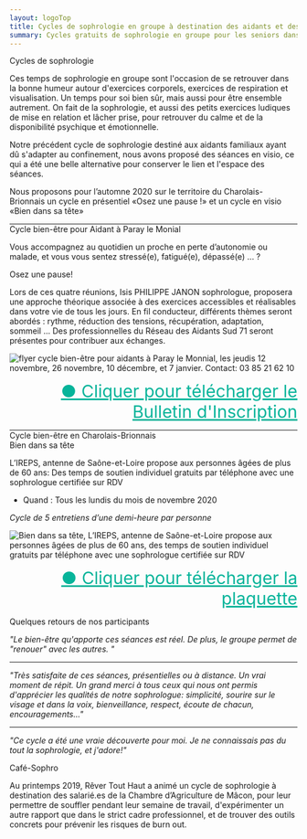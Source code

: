 ```yaml
---
layout: logoTop
title: Cycles de sophrologie en groupe à destination des aidants et des seniors en Saône et Loire, Mâcon, Saint Bonnet de Joux et Tournus
summary: Cycles gratuits de sophrologie en groupe pour les seniors dans le cadre du programme bien vieillir, renforcement des compétences émotionnelles et sociales à destination des seniors et dans le cadre de l'accompagnement des aidants familiaux de Mâcon et Tournus.
---
```


<div class="Motto">Cycles de sophrologie</div>
<p class="intro-text">Ces temps de sophrologie en groupe sont l'occasion de se retrouver dans la bonne humeur autour d'exercices corporels, exercices de respiration et visualisation. Un temps pour soi bien sûr, mais aussi pour être ensemble autrement. On fait de la sophrologie, et aussi des petits exercices ludiques de mise en relation et lâcher prise, pour retrouver du calme et de la disponibilité psychique et émotionnelle.
</p>
<p class="intro-text">Notre précédent cycle de sophrologie destiné aux aidants familiaux ayant dû s'adapter au confinement, nous avons proposé des séances en visio, ce qui a été une belle alternative pour conserver le lien et l'espace des séances.
</p>
<p class="intro-text">Nous proposons pour l’automne 2020 sur le territoire du Charolais-Brionnais un cycle en présentiel «Osez une pause !» et un cycle en visio «Bien dans sa tête»
</p>
<div class="Spacer"></div>
<hr style="margin:auto">
<div class="MottoSmaller">Cycle bien-être pour Aidant à Paray le Monial</div>

<p class="intro-text">Vous accompagnez au quotidien un proche en perte d’autonomie ou malade, et vous vous sentez stressé(e), fatigué(e), dépassé(e) ... ?
</p>

<p class="intro-text">Osez une pause!
</p>

<p class="intro-text">Lors de ces quatre réunions,
Isis PHILIPPE JANON sophrologue,
proposera une approche théorique
associée à des exercices accessibles et réalisables dans votre vie de tous les jours.
En  fil conducteur, différents thèmes
seront abordés : rythme, réduction des tensions, récupération, adaptation, sommeil ... Des professionnelles du Réseau
des Aidants Sud 71 seront présentes
pour contribuer aux échanges.
</p>

<div class="center-big-block">
<img src="https://res.cloudinary.com/dnxcesebo/image/upload/f_auto,q_auto,w_800/v1599133724/lpqproches-jeudis-nov2020_qfk4ce.jpg" alt="flyer cycle bien-être pour aidants à Paray le Monnial, les jeudis 12 novembre, 26 novembre, 10 décembre, et 7 janvier. Contact: 03 85 21 62 10">
</div>
<ul style="text-align:right;list-style-type:none">
    <li>
      <a style="color:hsl(171,93.5%,36.5%); font-size:30px" href="/media/AidantsFlyerPARAY.pdf" download="download">●&nbsp;Cliquer pour télécharger le Bulletin d'Inscription</a>
    </li>
</ul>
<hr style="margin:auto">
<div class="MottoSmaller"> Cycle bien-être en Charolais-Brionnais</div>
<div class="Spacer"></div>

<div class="MottoSmaller">Bien dans sa tête</div>

L’IREPS, antenne de Saône-et-Loire propose aux personnes âgées de plus de 60 ans:
Des temps de soutien individuel gratuits par téléphone avec une sophrologue certifiée sur RDV

- Quand : Tous les lundis du mois de novembre 2020

_Cycle de 5 entretiens d’une demi-heure par personne_

<div class="center-big-block">
  <img src="https://res.cloudinary.com/dnxcesebo/image/upload/v1598971513/BienDansSaTete2020novembre_hwqmvk.jpg" alt="Bien dans sa tête, L’IREPS, antenne de Saône-et-Loire propose aux personnes âgées de plus de 60 ans,
des temps de soutien individuel gratuits par téléphone avec une sophrologue certifiée sur RDV">
</div>

<ul style="text-align:right;list-style-type:none">
    <li>
      <a style="color:hsl(171,93.5%,36.5%); font-size:30px" href="/media/bulletin-inscription-BienDansSaTete_novembre2020.pdf" download="download">●&nbsp;Cliquer pour télécharger la plaquette</a>
    </li>
</ul>
<div class="MottoSmaller">Quelques retours de nos participants</div>

<p class="intro-text"><cite>"Le bien-être qu'apporte ces séances est réel. De plus, le groupe permet de "renouer" avec les autres. "</cite><hr></p>

<p class="intro-text"><cite>"Très satisfaite de ces séances, présentielles ou à distance. Un vrai moment de répit. Un grand merci à tous ceux qui nous ont permis d'apprécier les qualités de notre sophrologue: simplicité, sourire sur le visage et dans la voix, bienveillance, respect, écoute de chacun, encouragements..."</cite><hr></p>

<p class="intro-text"><cite>"Ce cycle a été une vraie découverte pour moi. Je ne connaissais pas du tout la sophrologie, et j'adore!"</cite></p>
<div class="Spacer"></div>
<div class="Motto">Café-Sophro</div>

<p class="intro-text">Au printemps 2019, Rêver Tout Haut a animé un cycle de sophrologie à destination des salarié.es de la Chambre d’Agriculture de Mâcon, pour leur permettre de souffler pendant leur semaine de travail, d'expérimenter un autre rapport que dans le strict cadre professionnel, et de trouver des outils concrets pour prévenir les risques de burn out.</p>
